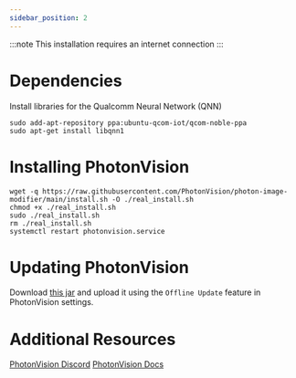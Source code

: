 ```yaml
---
sidebar_position: 2
---
```


:::note
This installation requires an internet connection
:::

# Dependencies

Install libraries for the Qualcomm Neural Network (QNN)

```
sudo add-apt-repository ppa:ubuntu-qcom-iot/qcom-noble-ppa
sudo apt-get install libqnn1
```
# Installing PhotonVision

```
wget -q https://raw.githubusercontent.com/PhotonVision/photon-image-modifier/main/install.sh -O ./real_install.sh
chmod +x ./real_install.sh
sudo ./real_install.sh
rm ./real_install.sh
systemctl restart photonvision.service
```

# Updating PhotonVision

Download [this jar](https://github.com/PhotonVision/photonvision/actions/runs/16791541485/artifacts/3706020580) and upload it using the `Offline Update` feature in PhotonVision settings.

# Additional Resources

[PhotonVision Discord](https://discord.gg/wYxTwym)
[PhotonVision Docs](https://docs.photonvision.org)
